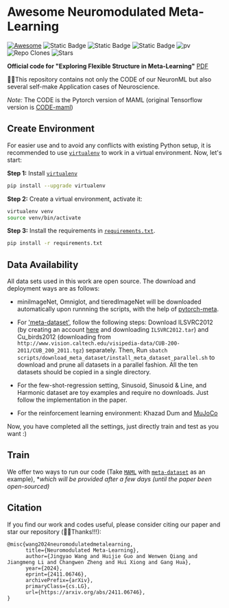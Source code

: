 # Awesome Neuromodulated Meta-Learning

[![Awesome](https://awesome.re/badge.svg)](https://awesome.re) 
![Static Badge](https://img.shields.io/badge/Meta_Learning-Flexible_Network_Structure-blue)
![Static Badge](https://img.shields.io/badge/to_be_continue-orange)
![Static Badge](https://img.shields.io/badge/TPAMI_Preprint-yellow)
![pv](https://pageview.vercel.app/?github_user=WangJingyao07/NeuronML)
![Repo Clones](https://img.shields.io/badge/Clones-2-blue)
![Stars](https://img.shields.io/github/stars/WangJingyao07/NeuronML)


**Official code for "Exploring Flexible Structure in Meta-Learning"** [PDF](https://doi.org/10.48550/arXiv.2411.06746)

🥇🌈This repository contains not only the CODE of our NeuronML but also several self-make Application cases of Neuroscience. 

*Note:* The CODE is the Pytorch version of MAML (original Tensorflow version is [CODE-maml](https://github.com/cbfinn/maml))


## Create Environment

For easier use and to avoid any conflicts with existing Python setup, it is recommended to use [`virtualenv`](https://docs.python-guide.org/dev/virtualenvs/) to work in a virtual environment. Now, let's start:

**Step 1:** Install [`virtualenv`](https://docs.python-guide.org/dev/virtualenvs/)

```bash
pip install --upgrade virtualenv
```

**Step 2:** Create a virtual environment, activate it:

```bash
virtualenv venv
source venv/bin/activate
```

**Step 3:** Install the requirements in [`requirements.txt`](requirements.txt).

```bash
pip install -r requirements.txt
```


## Data Availability

All data sets used in this work are open source. The download and deployment ways are as follows:
​
* miniImageNet, Omniglot, and tieredImageNet will be downloaded automatically upon runnning the scripts, with the help of [pytorch-meta](https://github.com/tristandeleu/pytorch-meta).

* For ['meta-dataset'](https://github.com/google-research/meta-dataset/blob/e95c50658e4260b2ede08ede1129827b08477f1a/prepare_all_datasets.sh), follow the following steps: Download ILSVRC2012 (by creating an account [here](https://image-net.org/challenges/LSVRC/2012/index.php) and downloading `ILSVRC2012.tar`) and Cu_birds2012 (downloading from `http://www.vision.caltech.edu/visipedia-data/CUB-200-2011/CUB_200_2011.tgz`) separately. Then, Run `sbatch scripts/download_meta_dataset/install_meta_dataset_parallel.sh` to download and prune all datasets in a parallel fashion. All the ten datasets should be copied in a single directory.

* For the few-shot-regression setting, Sinusoid, Sinusoid & Line, and Harmonic dataset are toy examples and require no downloads. Just follow the implementation in the paper.

* For the reinforcement learning environment:  Khazad Dum and [MuJoCo](https://github.com/google-deepmind/mujoco)

Now, you have completed all the settings, just directly train and test as you want :)


## Train

We offer two ways to run our code (Take [`MAML`](scripts/MAML) with [`meta-dataset`](scripts/MAML/Train/train_maml_metadataset_all_samplers.sh) as an example), **which will be provided after a few days (until the paper been open-sourced)*



## Citation
If you find our work and codes useful, please consider citing our paper and star our repository (🥰🎉Thanks!!!):
```
@misc{wang2024neuromodulatedmetalearning,
      title={Neuromodulated Meta-Learning}, 
      author={Jingyao Wang and Huijie Guo and Wenwen Qiang and Jiangmeng Li and Changwen Zheng and Hui Xiong and Gang Hua},
      year={2024},
      eprint={2411.06746},
      archivePrefix={arXiv},
      primaryClass={cs.LG},
      url={https://arxiv.org/abs/2411.06746}, 
}
```



